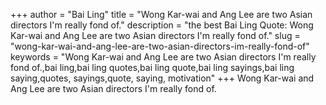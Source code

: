 +++
author = "Bai Ling"
title = "Wong Kar-wai and Ang Lee are two Asian directors I'm really fond of."
description = "the best Bai Ling Quote: Wong Kar-wai and Ang Lee are two Asian directors I'm really fond of."
slug = "wong-kar-wai-and-ang-lee-are-two-asian-directors-im-really-fond-of"
keywords = "Wong Kar-wai and Ang Lee are two Asian directors I'm really fond of.,bai ling,bai ling quotes,bai ling quote,bai ling sayings,bai ling saying,quotes, sayings,quote, saying, motivation"
+++
Wong Kar-wai and Ang Lee are two Asian directors I'm really fond of.
